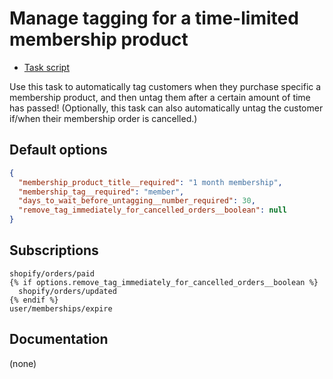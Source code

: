 # Manage tagging for a time-limited membership product

* [Task script](./script.liquid)

Use this task to automatically tag customers when they purchase specific a membership product, and then untag them after a certain amount of time has passed! (Optionally, this task can also automatically untag the customer if/when their membership order is cancelled.)

## Default options

```json
{
  "membership_product_title__required": "1 month membership",
  "membership_tag__required": "member",
  "days_to_wait_before_untagging__number_required": 30,
  "remove_tag_immediately_for_cancelled_orders__boolean": null
}
```

## Subscriptions

```liquid
shopify/orders/paid
{% if options.remove_tag_immediately_for_cancelled_orders__boolean %}
  shopify/orders/updated
{% endif %}
user/memberships/expire
```

## Documentation

(none)